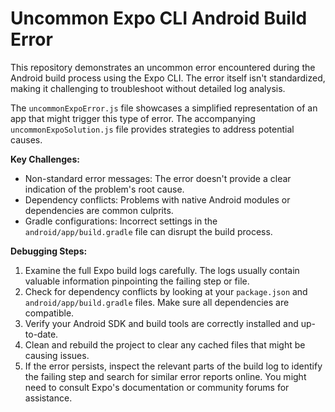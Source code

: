 # Uncommon Expo CLI Android Build Error

This repository demonstrates an uncommon error encountered during the Android build process using the Expo CLI.  The error itself isn't standardized, making it challenging to troubleshoot without detailed log analysis. 

The `uncommonExpoError.js` file showcases a simplified representation of an app that might trigger this type of error. The accompanying `uncommonExpoSolution.js` file provides strategies to address potential causes.

**Key Challenges:**
*   Non-standard error messages:  The error doesn't provide a clear indication of the problem's root cause.
*   Dependency conflicts:  Problems with native Android modules or dependencies are common culprits.
*   Gradle configurations:  Incorrect settings in the `android/app/build.gradle` file can disrupt the build process.

**Debugging Steps:**
1.  Examine the full Expo build logs carefully. The logs usually contain valuable information pinpointing the failing step or file.
2.  Check for dependency conflicts by looking at your `package.json` and `android/app/build.gradle` files. Make sure all dependencies are compatible.
3.  Verify your Android SDK and build tools are correctly installed and up-to-date.
4.  Clean and rebuild the project to clear any cached files that might be causing issues.
5.  If the error persists, inspect the relevant parts of the build log to identify the failing step and search for similar error reports online. You might need to consult Expo's documentation or community forums for assistance. 
